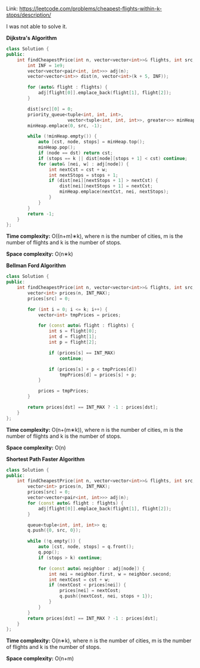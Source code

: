 Link: https://leetcode.com/problems/cheapest-flights-within-k-stops/description/

I was not able to solve it.

**Dijkstra's Algorithm**

```cpp
class Solution {
public:
    int findCheapestPrice(int n, vector<vector<int>>& flights, int src, int dst, int k) {
        int INF = 1e9;
        vector<vector<pair<int, int>>> adj(n);
        vector<vector<int>> dist(n, vector<int>(k + 5, INF));

        for (auto& flight : flights) {
            adj[flight[0]].emplace_back(flight[1], flight[2]);
        }

        dist[src][0] = 0;
        priority_queue<tuple<int, int, int>,
                       vector<tuple<int, int, int>>, greater<>> minHeap;
        minHeap.emplace(0, src, -1);

        while (!minHeap.empty()) {
            auto [cst, node, stops] = minHeap.top();
            minHeap.pop();
            if (node == dst) return cst;
            if (stops == k || dist[node][stops + 1] < cst) continue;
            for (auto& [nei, w] : adj[node]) {
                int nextCst = cst + w;
                int nextStops = stops + 1;
                if (dist[nei][nextStops + 1] > nextCst) {
                    dist[nei][nextStops + 1] = nextCst;
                    minHeap.emplace(nextCst, nei, nextStops);
                }
            }
        }
        return -1;
    }
};
```

**Time complexity:** O((n+m)∗k), where n is the number of cities, m is the number of flights and k is the number of stops.

**Space complexity:** O(n∗k)

**Bellman Ford Algorithm**

```cpp
class Solution {
public:
    int findCheapestPrice(int n, vector<vector<int>>& flights, int src, int dst, int k) {
        vector<int> prices(n, INT_MAX);
        prices[src] = 0;

        for (int i = 0; i <= k; i++) {
            vector<int> tmpPrices = prices;

            for (const auto& flight : flights) {
                int s = flight[0];
                int d = flight[1];
                int p = flight[2];

                if (prices[s] == INT_MAX)
                    continue;

                if (prices[s] + p < tmpPrices[d])
                    tmpPrices[d] = prices[s] + p;
            }

            prices = tmpPrices;
        }

        return prices[dst] == INT_MAX ? -1 : prices[dst];
    }
};
```

**Time complexity:** O(n+(m∗k)), where n is the number of cities, m is the number of flights and k is the number of stops.

**Space complexity:** O(n)

**Shortest Path Faster Algorithm**

```cpp
class Solution {
public:
    int findCheapestPrice(int n, vector<vector<int>>& flights, int src, int dst, int k) {
        vector<int> prices(n, INT_MAX);
        prices[src] = 0;
        vector<vector<pair<int, int>>> adj(n);
        for (const auto& flight : flights) {
            adj[flight[0]].emplace_back(flight[1], flight[2]);
        }

        queue<tuple<int, int, int>> q;
        q.push({0, src, 0});

        while (!q.empty()) {
            auto [cst, node, stops] = q.front();
            q.pop();
            if (stops > k) continue;

            for (const auto& neighbor : adj[node]) {
                int nei = neighbor.first, w = neighbor.second;
                int nextCost = cst + w;
                if (nextCost < prices[nei]) {
                    prices[nei] = nextCost;
                    q.push({nextCost, nei, stops + 1});
                }
            }
        }
        return prices[dst] == INT_MAX ? -1 : prices[dst];
    }
};
```

**Time complexity:** O(n∗k), where n is the number of cities, m is the number of flights and k is the number of stops.

**Space complexity:** O(n+m)